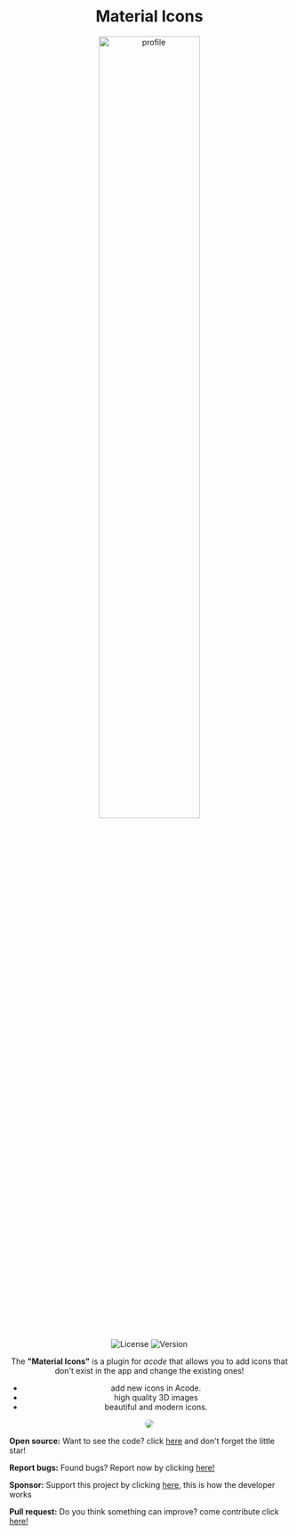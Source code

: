 <div align="center">
<h1>Material Icons</h1>
</div>

<div align="center"> 
 <img alt="profile" src="https://cdn.discordapp.com/attachments/1128027443245105184/1164287641085292657/icon.png" width="60%" />
  <br>
  <img alt="License" src="https://img.shields.io/badge/License-Apache%202.0-purple.svg"/>
  <img alt="Version" src="https://img.shields.io/badge/Latest%20version-V1.2.0-purple"/>

<p>The <strong>"Material Icons"</strong> is a plugin for <i>acode</i> that allows you to add icons that don't exist in the app and change the existing ones!</p>

-   add new icons in Acode.
-   high quality 3D images
-   beautiful and modern icons.

</div>

<div align="center">
 <img src="https://cdn.discordapp.com/attachments/1128027443245105184/1163265563087343697/Screenshot_20231015-205629.jpg" style="border-radius: 40px" />
</div>

<strong>Open source:</strong> Want to see the code? click <a href="https://github.com/sebastianjnuwu/acode-plugins/tree/acode/plugin/acode-material-icons">here</a> and don't forget the little star!<br>

<strong>Report bugs:</strong> Found bugs? Report now by clicking <a href="https://github.com/sebastianjnuwu/acode-plugins/issues">here!</a><br>

<strong>Sponsor:</strong> Support this project by clicking [here](https://github.com/sponsors/sebastianjnuwu), this is how the developer works

<strong>Pull request:</strong> Do you think something can improve? come contribute click <a href="https://github.com/sebastianjnuwu/acode-plugins/pulls">here!</a>
